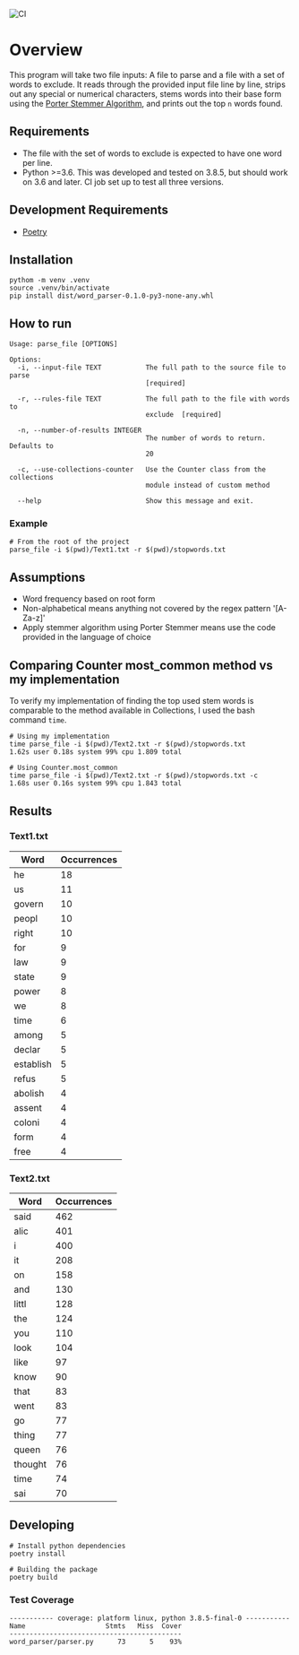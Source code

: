 ![CI](https://github.com/nrgeil/programming_assignment/workflows/CI/badge.svg)

# Overview

This program will take two file inputs: A file to parse and a file with a set of words to exclude. It reads through the
provided input file line by line, strips out any special or numerical characters, stems words into their base form
using the [Porter Stemmer Algorithm](https://tartarus.org/martin/PorterStemmer/), and prints out the top `n` words
found.

## Requirements

- The file with the set of words to exclude is expected to have one word per line.
- Python >=3.6. This was developed and tested on 3.8.5, but should work on 3.6 and later. CI job set up to test all
three versions.

## Development Requirements

- [Poetry](https://python-poetry.org/docs/#installation)

## Installation

```shell
pythom -m venv .venv
source .venv/bin/activate
pip install dist/word_parser-0.1.0-py3-none-any.whl
```

## How to run

```shell
Usage: parse_file [OPTIONS]

Options:
  -i, --input-file TEXT           The full path to the source file to parse
                                  [required]

  -r, --rules-file TEXT           The full path to the file with words to
                                  exclude  [required]

  -n, --number-of-results INTEGER
                                  The number of words to return. Defaults to
                                  20

  -c, --use-collections-counter   Use the Counter class from the collections
                                  module instead of custom method

  --help                          Show this message and exit.
```

### Example

```shell
# From the root of the project
parse_file -i $(pwd)/Text1.txt -r $(pwd)/stopwords.txt
```

## Assumptions

- Word frequency based on root form
- Non-alphabetical means anything not covered by the regex pattern '[A-Za-z]'
- Apply stemmer algorithm using Porter Stemmer means use the code provided in the language of choice

## Comparing Counter most_common method vs my implementation

To verify my implementation of finding the top used stem words is comparable to the method available in Collections,
I used the bash command `time`. 

```shell
# Using my implementation
time parse_file -i $(pwd)/Text2.txt -r $(pwd)/stopwords.txt
1.62s user 0.18s system 99% cpu 1.809 total
```

```shell
# Using Counter.most_common
time parse_file -i $(pwd)/Text2.txt -r $(pwd)/stopwords.txt -c
1.68s user 0.16s system 99% cpu 1.843 total
```

## Results

### Text1.txt

| Word         | Occurrences |
|--------------|-------------|
| he           |          18 |
| us           |          11 |
| govern       |          10 |
| peopl        |          10 |
| right        |          10 |
| for          |           9 |
| law          |           9 |
| state        |           9 |
| power        |           8 |
| we           |           8 |
| time         |           6 |
| among        |           5 |
| declar       |           5 |
| establish    |           5 |
| refus        |           5 |
| abolish      |           4 |
| assent       |           4 |
| coloni       |           4 |
| form         |           4 |
| free         |           4 |

### Text2.txt

| Word         | Occurrences |
|--------------|-------------|
| said         |         462 |
| alic         |         401 |
| i            |         400 |
| it           |         208 |
| on           |         158 |
| and          |         130 |
| littl        |         128 |
| the          |         124 |
| you          |         110 |
| look         |         104 |
| like         |          97 |
| know         |          90 |
| that         |          83 |
| went         |          83 |
| go           |          77 |
| thing        |          77 |
| queen        |          76 |
| thought      |          76 |
| time         |          74 |
| sai          |          70 |

## Developing

```shell
# Install python dependencies
poetry install

# Building the package
poetry build
```

### Test Coverage

```
----------- coverage: platform linux, python 3.8.5-final-0 -----------
Name                    Stmts   Miss  Cover
-------------------------------------------
word_parser/parser.py      73      5    93%
```
